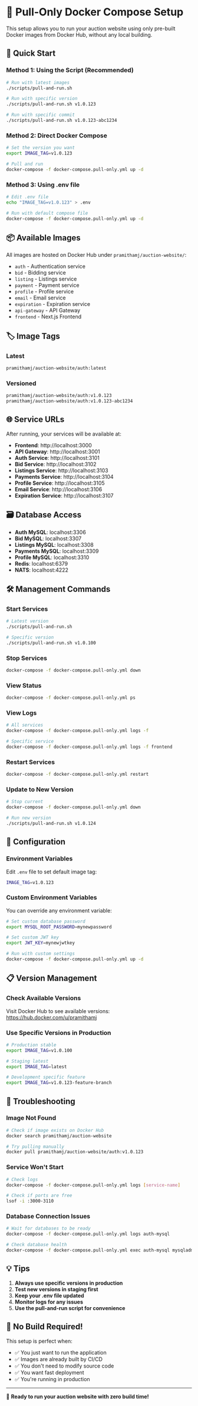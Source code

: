 # 🐳 Pull-Only Docker Compose Setup

This setup allows you to run your auction website using only pre-built Docker images from Docker Hub, without any local building.

## 🚀 Quick Start

### Method 1: Using the Script (Recommended)
```bash
# Run with latest images
./scripts/pull-and-run.sh

# Run with specific version
./scripts/pull-and-run.sh v1.0.123

# Run with specific commit
./scripts/pull-and-run.sh v1.0.123-abc1234
```

### Method 2: Direct Docker Compose
```bash
# Set the version you want
export IMAGE_TAG=v1.0.123

# Pull and run
docker-compose -f docker-compose.pull-only.yml up -d
```

### Method 3: Using .env file
```bash
# Edit .env file
echo "IMAGE_TAG=v1.0.123" > .env

# Run with default compose file
docker-compose -f docker-compose.pull-only.yml up -d
```

## 📦 Available Images

All images are hosted on Docker Hub under `pramithamj/auction-website/`:

- `auth` - Authentication service
- `bid` - Bidding service  
- `listing` - Listings service
- `payment` - Payment service
- `profile` - Profile service
- `email` - Email service
- `expiration` - Expiration service
- `api-gateway` - API Gateway
- `frontend` - Next.js Frontend

## 🏷️ Image Tags

### Latest
```bash
pramithamj/auction-website/auth:latest
```

### Versioned
```bash
pramithamj/auction-website/auth:v1.0.123
pramithamj/auction-website/auth:v1.0.123-abc1234
```

## 🌐 Service URLs

After running, your services will be available at:

- **Frontend**: http://localhost:3000
- **API Gateway**: http://localhost:3001
- **Auth Service**: http://localhost:3101
- **Bid Service**: http://localhost:3102
- **Listings Service**: http://localhost:3103
- **Payments Service**: http://localhost:3104
- **Profile Service**: http://localhost:3105
- **Email Service**: http://localhost:3106
- **Expiration Service**: http://localhost:3107

## 🗃️ Database Access

- **Auth MySQL**: localhost:3306
- **Bid MySQL**: localhost:3307
- **Listings MySQL**: localhost:3308
- **Payments MySQL**: localhost:3309
- **Profile MySQL**: localhost:3310
- **Redis**: localhost:6379
- **NATS**: localhost:4222

## 🛠️ Management Commands

### Start Services
```bash
# Latest version
./scripts/pull-and-run.sh

# Specific version
./scripts/pull-and-run.sh v1.0.100
```

### Stop Services
```bash
docker-compose -f docker-compose.pull-only.yml down
```

### View Status
```bash
docker-compose -f docker-compose.pull-only.yml ps
```

### View Logs
```bash
# All services
docker-compose -f docker-compose.pull-only.yml logs -f

# Specific service
docker-compose -f docker-compose.pull-only.yml logs -f frontend
```

### Restart Services
```bash
docker-compose -f docker-compose.pull-only.yml restart
```

### Update to New Version
```bash
# Stop current
docker-compose -f docker-compose.pull-only.yml down

# Run new version
./scripts/pull-and-run.sh v1.0.124
```

## 🔧 Configuration

### Environment Variables
Edit `.env` file to set default image tag:
```bash
IMAGE_TAG=v1.0.123
```

### Custom Environment Variables
You can override any environment variable:
```bash
# Set custom database password
export MYSQL_ROOT_PASSWORD=mynewpassword

# Set custom JWT key
export JWT_KEY=mynewjwtkey

# Run with custom settings
docker-compose -f docker-compose.pull-only.yml up -d
```

## 📋 Version Management

### Check Available Versions
Visit Docker Hub to see available versions:
https://hub.docker.com/u/pramithamj

### Use Specific Versions in Production
```bash
# Production stable
export IMAGE_TAG=v1.0.100

# Staging latest
export IMAGE_TAG=latest

# Development specific feature
export IMAGE_TAG=v1.0.123-feature-branch
```

## 🚨 Troubleshooting

### Image Not Found
```bash
# Check if image exists on Docker Hub
docker search pramithamj/auction-website

# Try pulling manually
docker pull pramithamj/auction-website/auth:v1.0.123
```

### Service Won't Start
```bash
# Check logs
docker-compose -f docker-compose.pull-only.yml logs [service-name]

# Check if ports are free
lsof -i :3000-3110
```

### Database Connection Issues
```bash
# Wait for databases to be ready
docker-compose -f docker-compose.pull-only.yml logs auth-mysql

# Check database health
docker-compose -f docker-compose.pull-only.yml exec auth-mysql mysqladmin ping
```

## 💡 Tips

1. **Always use specific versions in production**
2. **Test new versions in staging first**
3. **Keep your .env file updated**
4. **Monitor logs for any issues**
5. **Use the pull-and-run script for convenience**

## 🎯 No Build Required!

This setup is perfect when:
- ✅ You just want to run the application
- ✅ Images are already built by CI/CD
- ✅ You don't need to modify source code
- ✅ You want fast deployment
- ✅ You're running in production

---

🎉 **Ready to run your auction website with zero build time!**
